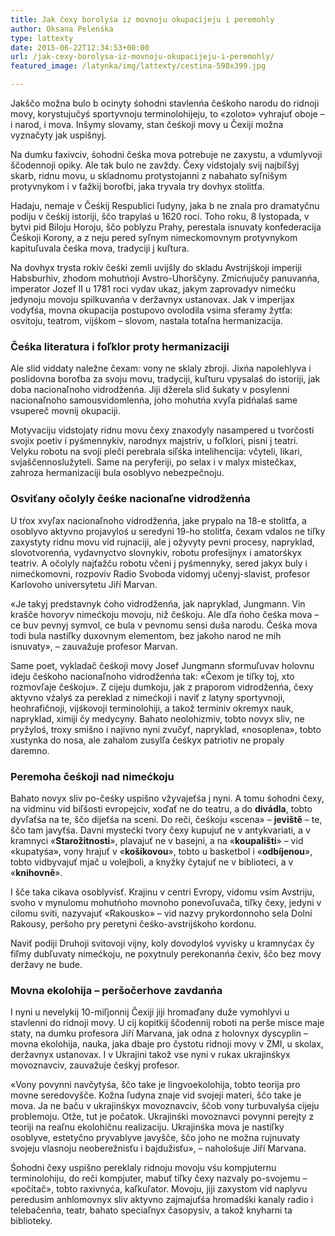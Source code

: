 ```yaml
---
title: Jak čexy borolyśa iz movnoju okupacijeju i peremohly
author: Oksana Pelenśka
type: lattexty
date: 2015-06-22T12:34:53+00:00
url: /jak-cexy-borolysa-iz-movnoju-okupacijeju-i-peremohly/
featured_image: /latynka/img/lattexty/cestina-598x399.jpg

---
```

Jakščo možna bulo b ocinyty śohodni stavlenńa čeśkoho narodu do ridnoji movy, korystujučyś sportyvnoju terminolohijeju, to «zoloto» vyhrajuť oboje &#8211; i narod, i mova. Inšymy slovamy, stan čeśkoji movy u Čexiji možna vyznačyty jak uspišnyj.<!--more-->

Na dumku faxivciv, śohodni čeśka mova potrebuje ne zaxystu, a vdumlyvoji ščodennoji opiky. Ale tak bulo ne zavždy. Čexy vidstojaly svij najbiľšyj skarb, ridnu movu, u skladnomu protystojanni z nabahato syľnišym protyvnykom i v ťažkij boroťbi, jaka tryvala try dovhyx stolitťa.

Hadaju, nemaje v Čeśkij Respublici ľudyny, jaka b ne znala pro dramatyčnu podiju v čeśkij istoriji, ščo trapylaś u 1620 roci. Toho roku, 8 lystopada, v bytvi pid Biloju Horoju, ščo poblyzu Prahy, perestala isnuvaty konfederacija Čeśkoji Korony, a z neju pered syľnym nimeckomovnym protyvnykom kapituľuvala čeśka mova, tradyciji j kuľtura.

Na dovhyx trysta rokiv čeśki zemli uvijšly do skladu Avstrijśkoji imperiji Habsburhiv, zhodom mohutńoji Avstro-Uhorščyny. Zmicńujučy panuvanńa, imperator Jozef II u 1781 roci vydav ukaz, jakym zaprovadyv nimećku jedynoju movoju spilkuvanńa v deržavnyx ustanovax. Jak v imperijax vodyťśa, movna okupacija postupovo ovolodila vsima sferamy žytťa: osvitoju, teatrom, vijśkom &#8211; slovom, nastala totaľna hermanizacija.

### Čeśka literatura i foľklor proty hermanizaciji

Ale slid viddaty naležne čexam: vony ne sklaly zbroji. Jixńa napolehlyva i poslidovna boroťba za svoju movu, tradyciji, kuľturu vpysalaś do istoriji, jak doba nacionaľnoho vidrodženńa. Jiji džerela slid šukaty v posylenni nacionaľnoho samousvidomlenńa, joho mohutńa xvyľa pidńalaś same vsupereč movnij okupaciji.

Motyvaciju vidstojaty ridnu movu čexy znaxodyly nasampered u tvorčosti svojix poetiv i pyśmennykiv, narodnyx majstriv, u foľklori, pisni j teatri. Velyku robotu na svoji pleči perebrala siľśka intelihencija: včyteli, likari, svjaščennoslužyteli. Same na peryferiji, po selax i v malyx mistečkax, zahroza hermanizaciji bula osoblyvo nebezpečnoju.

### Osviťany očolyly čeśke nacionaľne vidrodženńa

U tŕox xvyľax nacionaľnoho vidrodženńa, jake prypalo na 18-e stolitťa, a osoblyvo aktyvno projavyloś u seredyni 19-ho stolitťa, čexam vdalos ne tiľky zaxystyty ridnu movu vid rujnaciji, ale j ožyvyty pevni procesy, napryklad, slovotvorenńa, vydavnyctvo slovnykiv, robotu profesijnyx i amatorśkyx teatriv. A očolyly najťažču robotu včeni j pyśmennyky, sered jakyx buly i nimećkomovni, rozpoviv Radio Svoboda vidomyj učenyj-slavist, profesor Karlovoho universytetu Jiří Marvan.

«Je takyj predstavnyk ćoho vidrodženńa, jak napryklad, Jungmann. Vin krašče hovoryv nimećkoju movoju, niž čeśkoju. Ale dľa ńoho čeśka mova &#8211; ce buv pevnyj symvol, ce bula v pevnomu sensi duša narodu. Čeśka mova todi bula nastiľky duxovnym elementom, bez jakoho narod ne mih isnuvaty», &#8211; zauvažuje profesor Marvan.

Same poet, vykladač čeśkoji movy Josef Jungmann sformuľuvav holovnu ideju čeśkoho nacionaľnoho vidrodženńa tak: «Čexom je tiľky toj, xto rozmovľaje čeśkoju». Z cijeju dumkoju, jak z praporom vidrodženńa, čexy aktyvno vźalyś za pereklad z nimećkoji i naviť z latyny sportyvnoji, heohrafičnoji, vijśkovoji terminolohiji, a takož terminiv okremyx nauk, napryklad, ximiji čy medycyny. Bahato neolohizmiv, tobto novyx sliv, ne pryžyloś, troxy smišno i najivno nyni zvučyť, napryklad, «nosoplena», tobto xustynka do nosa, ale zahalom zusylľa čeśkyx patriotiv ne propaly daremno.

### Peremoha čeśkoji nad nimećkoju

Bahato novyx sliv po-čeśky uspišno vžyvajeťśa j nyni. A tomu śohodni čexy, na vidminu vid biľšosti evropejciv, xoďať ne do teatru, a do **divádla**, tobto dyvľaťśa na te, ščo dijeťśa na sceni. Do reči, čeśkoju «scena» &#8211; **jeviště** &#8211; te, ščo tam javyťśa. Davni mystećki tvory čexy kupujuť ne v antykvariati, a v kramnyci «**Starožitnostі**», plavajuť ne v basejni, a na «**koupališti**» &#8211; vid «kupatyśa», vony hrajuť v «**košíkovou**», tobto u basketbol i «**odbíjenou**», tobto vidbyvajuť mjač u volejboli, a knyžky čytajuť ne v biblioteci, a v «**knihovně**».

I šče taka cikava osoblyvisť. Krajinu v centri Evropy, vidomu vsim Avstriju, svoho v mynulomu mohutńoho movnoho ponevoľuvača, tiľky čexy, jedyni v cilomu sviti, nazyvajuť «Rakousko» &#8211; vid nazvy prykordonnoho sela Dolní Rakousy, peršoho pry peretyni čeśko-avstrijśkoho kordonu.

Naviť podiji Druhoji svitovoji vijny, koly dovodyloś vyvisky u kramnyćax čy fiľmy dubľuvaty nimećkoju, ne poxytnuly perekonanńa čexiv, ščo bez movy deržavy ne bude.

### Movna ekolohija &#8211; peršočerhove zavdanńa

I nyni u nevelykij 10-miľjonnij Čexiji jiji hromaďany duže vymohlyvi u stavlenni do ridnoji movy. U cij kopitkij ščodennij roboti na perše misce maje staty, na dumku profesora Jiří Marvana, jak odna z holovnyx dyscyplin &#8211; movna ekolohija, nauka, jaka dbaje pro čystotu ridnoji movy v ZMI, u skolax, deržavnyx ustanovax. I v Ukrajini takož vse nyni v rukax ukrajinśkyx movoznavciv, zauvažuje čeśkyj profesor.

«Vony povynni navčytyśa, ščo take je lingvoekolohija, tobto teorija pro movne seredovyšče. Kožna ľudyna znaje vid svojeji materi, ščo take je mova. Ja ne baču v ukrajinśkyx movoznavciv, ščob vony turbuvalyśa cijeju problemoju. Otže, tut je počatok. Ukrajinśki movoznavci povynni perejty z teoriji na reaľnu ekolohičnu realizaciju. Ukrajinśka mova je nastiľky osoblyve, estetyčno pryvablyve javyšče, ščo joho ne možna rujnuvaty svojeju vlasnoju neoberežnisťu i bajdužisťu», &#8211; nahološuje Jiří Marvana.

Śohodni čexy uspišno pereklaly ridnoju movoju vśu kompjuternu terminolohiju, do reči kompjuter, mabuť tiľky čexy nazvaly po-svojemu &#8211; «počítač», tobto raxivnyća, kaľkuľator. Movoju, jiji zaxystom vid naplyvu peredusim anhlomovnyx sliv aktyvno zajmajuťśa hromadśki kanaly radio i telebačenńa, teatr, bahato speciaľnyx časopysiv, a takož knyharni ta biblioteky.